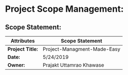 # Project Scope Management:

## Scope Statement:

 Attributes|Scope Statement
 ---|---|
**Project Title:** | Project-Managment-Made-Easy
**Date:** | 5/24/2019
**Owner:**| Prajakt Uttamrao Khawase
